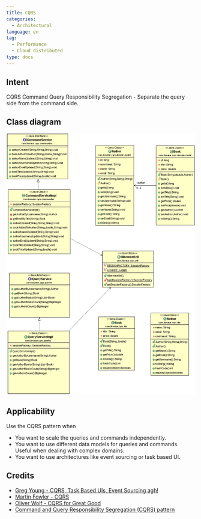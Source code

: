 ```yaml
---
title: CQRS
categories:
  - Architectural
language: en
tag:
  - Performance
  - Cloud distributed
type: docs
---
```


## Intent
CQRS Command Query Responsibility Segregation - Separate the query side from the command side.

## Class diagram
![alt text](./etc/cqrs.png "CQRS")

## Applicability
Use the CQRS pattern when

* You want to scale the queries and commands independently.
* You want to use different data models for queries and commands. Useful when dealing with complex domains.
* You want to use architectures like event sourcing or task based UI.

## Credits

* [Greg Young - CQRS, Task Based UIs, Event Sourcing agh!](http://codebetter.com/gregyoung/2010/02/16/cqrs-task-based-uis-event-sourcing-agh/)
* [Martin Fowler - CQRS](https://martinfowler.com/bliki/CQRS.html)
* [Oliver Wolf - CQRS for Great Good](https://www.youtube.com/watch?v=Ge53swja9Dw)
* [Command and Query Responsibility Segregation (CQRS) pattern](https://docs.microsoft.com/en-us/azure/architecture/patterns/cqrs)
